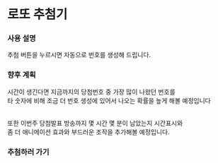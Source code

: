 # 로또 추첨기

### 사용 설명

추첨 버튼을 누르시면 자동으로 번호를 생성해 드립니다.

### 향후 계획

시간이 생긴다면 지금까지의 당첨번호 중 가장 많이 나왔던 번호를<br/>
타 숫자에 비해 조금 더 번호 생성에 있어서 나오는 확률을 높게 해볼 예정입니다<br/>
<br/>

또한 이번주 당첨발표 방송까지 몇 시간 몇 분이 남았는지 시간표시와<br/>
좀 더 애니메이션 효과와 부드러운 조작을 추가해볼 예정입니다.<br/>

### 추첨하러 가기